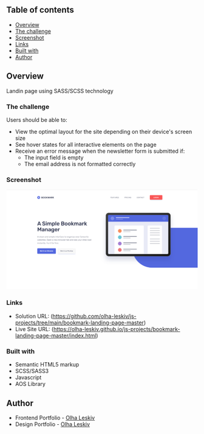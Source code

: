 ## Table of contents

- [Overview](#overview)
- [The challenge](#the-challenge)
- [Screenshot](#screenshot)
- [Links](#links)
- [Built with](#built-with)
- [Author](#author)

## Overview
Landin page using SASS/SCSS technology

### The challenge

Users should be able to:

- View the optimal layout for the site depending on their device's screen size
- See hover states for all interactive elements on the page
- Receive an error message when the newsletter form is submitted if:
  - The input field is empty
  - The email address is not formatted correctly

### Screenshot

![](./../img/bookmark-lp.png)

### Links

- Solution URL: (https://github.com/olha-leskiv/js-projects/tree/main/bookmark-landing-page-master)
- Live Site URL: (https://olha-leskiv.github.io/js-projects/bookmark-landing-page-master/index.html)

### Built with

- Semantic HTML5 markup
- SCSS/SASS3
- Javascript
- AOS Library

## Author

- Frontend Portfolio - [Olha Leskiv](https://olha-leskiv.github.io/js-projects/)
- Design Portfolio - [Olha Leskiv](https://olha-leskiv.github.io/js-projects/)
